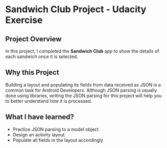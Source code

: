 # Sandwich Club Project - Udacity Exercise

## Project Overview
In this project, I completed the **Sandwich Club** app to
show the details of each sandwich once it is selected.

## Why this Project

Building a layout and populating its fields from data received as JSON
is a common task for Android Developers. Although JSON parsing is usually
done using libraries, writing the JSON parsing for  this project will
help you to better understand how it is processed.

## What I have learned?
- Practice JSON parsing to a model object
- Design an activity layout
- Populate all fields in the layout accordingly
